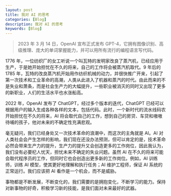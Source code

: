 ```yaml
---
layout: post
title: 我对 AI 的思考
categories: [Blog]
description: 我对 AI 的思考
keywords: [Blog]
---
```


>2023 年 3 月 14 日，OpenAI 宣布正式发布 GPT-4，它拥有图像识别、高级推理、庞大的单词掌握能力，并可以用所有流行的编程语言写代码。

1776 年，一位纺织厂的女工听说一个叫瓦特的发明家改良了蒸汽机，已经应用于生产，于是她开始担忧在不久的将来，自己的工作将会被蒸汽机取代。9 年后的 1785 年，瓦特的改良蒸汽机开始用作纺织机械的动力，并很快推广开来，引起了第一次技术和工业革命的高潮，人类从此进入了机器和蒸汽的时代。由此而来的不是失业和萧条，而是社会生产力的大幅提升，一些职业被消灭的同时又出现了更多的新职业，人们的生活水平也水涨船高。

2022 年，OpenAI 发布了 ChatGPT，经过多个版本的迭代，ChatGPT 已经可以根据用户的输入生成各种各样的文本，包括代码。此时，一个新时代的流水线码农开始担忧在不久的将来，AI 将会取代自己的工作，想到自己的房贷、车贷和嗷嗷待哺的孩子，他对未来的不确定性充满悲观。

毫无疑问，我们已经身处又一次技术革命的浪潮中，而这次的主角就是 AI。AI 对人类社会会产生怎样的影响，我们现在还没办法预测，但可以肯定的是，技术革命必然会带来生产力的提升，生产力的提升又会创造更多的工作岗位，因此我认为，我们没有必要杞人忧天，担忧未来不确定的失业问题。虽然 AI 在不久的将来可能会取代程序员的工作，但同时它也会创造出更多新的工作岗位。例如，AI 训练师，训练 AI 模型，使其更好地理解和执行任务；AI 维护工程师，保证 AI 系统的正常运行。我们应该把 AI 看作是一个机会，而不是威胁。

事物都是不断发展，不断变化的，我们需要的是拥抱变化，不断学习的能力。保持对新事物的好奇，积极学习新的技能，是我们面对未来最好的武器。

